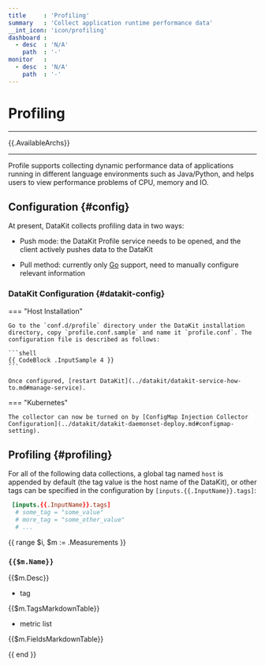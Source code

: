```yaml
---
title     : 'Profiling'
summary   : 'Collect application runtime performance data'
__int_icon: 'icon/profiling'
dashboard :
  - desc  : 'N/A'
    path  : '-'
monitor   :
  - desc  : 'N/A'
    path  : '-'
---
```


<!-- markdownlint-disable MD025 -->
# Profiling
<!-- markdownlint-enable -->

---

{{.AvailableArchs}}

---

Profile supports collecting dynamic performance data of applications running in different language environments such as Java/Python, and helps users to view performance problems of CPU, memory and IO.

## Configuration {#config}

At present, DataKit collects profiling data in two ways:

- Push mode: the DataKit Profile service needs to be opened, and the client actively pushes data to the DataKit

- Pull method: currently only [Go](profile-go.md) support, need to manually configure relevant information

### DataKit Configuration {#datakit-config}
<!-- markdownlint-disable MD046 -->
=== "Host Installation"

    Go to the `conf.d/profile` directory under the DataKit installation directory, copy `profile.conf.sample` and name it `profile.conf`. The configuration file is described as follows:
    
    ```shell
    {{ CodeBlock .InputSample 4 }}
    ```
    
    Once configured, [restart DataKit](../datakit/datakit-service-how-to.md#manage-service).

=== "Kubernetes"

    The collector can now be turned on by [ConfigMap Injection Collector Configuration](../datakit/datakit-daemonset-deploy.md#configmap-setting).
<!-- markdownlint-enable -->
## Profiling {#profiling}

For all of the following data collections, a global tag named `host` is appended by default (the tag value is the host name of the DataKit), or other tags can be specified in the configuration by `[inputs.{{.InputName}}.tags]`:

``` toml
 [inputs.{{.InputName}}.tags]
  # some_tag = "some_value"
  # more_tag = "some_other_value"
  # ...
```

{{ range $i, $m := .Measurements }}

### `{{$m.Name}}`

{{$m.Desc}}

- tag

{{$m.TagsMarkdownTable}}

- metric list

{{$m.FieldsMarkdownTable}}

{{ end }}
